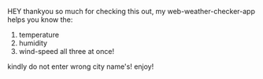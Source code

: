 HEY 
thankyou so much for checking this out, 
my web-weather-checker-app helps you know the:
1. temperature
2. humidity
3. wind-speed
all three at once!

kindly do not enter wrong city name's!
enjoy!
